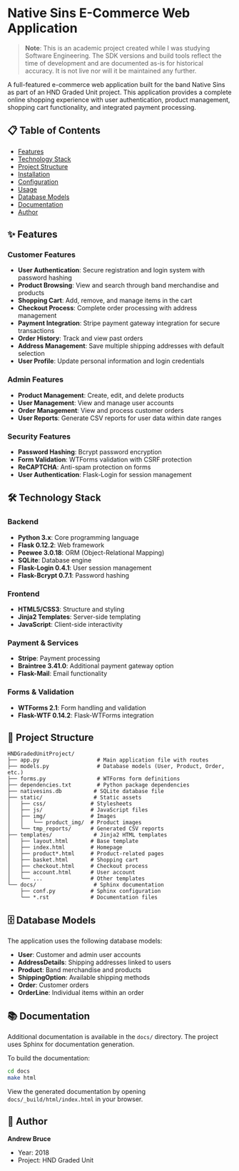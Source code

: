 # Native Sins E-Commerce Web Application

> **Note**: This is an academic project created while I was studying Software Engineering. The SDK versions and build tools reflect the time of development and are documented as-is for historical accuracy. It is not live nor will it be maintained any further.

A full-featured e-commerce web application built for the band Native Sins as part of an HND Graded Unit project. This application provides a complete online shopping experience with user authentication, product management, shopping cart functionality, and integrated payment processing.

## 📋 Table of Contents

- [Features](#features)
- [Technology Stack](#technology-stack)
- [Project Structure](#project-structure)
- [Installation](#installation)
- [Configuration](#configuration)
- [Usage](#usage)
- [Database Models](#database-models)
- [Documentation](#documentation)
- [Author](#author)

## ✨ Features

### Customer Features
- **User Authentication**: Secure registration and login system with password hashing
- **Product Browsing**: View and search through band merchandise and products
- **Shopping Cart**: Add, remove, and manage items in the cart
- **Checkout Process**: Complete order processing with address management
- **Payment Integration**: Stripe payment gateway integration for secure transactions
- **Order History**: Track and view past orders
- **Address Management**: Save multiple shipping addresses with default selection
- **User Profile**: Update personal information and login credentials

### Admin Features
- **Product Management**: Create, edit, and delete products
- **User Management**: View and manage user accounts
- **Order Management**: View and process customer orders
- **User Reports**: Generate CSV reports for user data within date ranges

### Security Features
- **Password Hashing**: Bcrypt password encryption
- **Form Validation**: WTForms validation with CSRF protection
- **ReCAPTCHA**: Anti-spam protection on forms
- **User Authentication**: Flask-Login for session management

## 🛠 Technology Stack

### Backend
- **Python 3.x**: Core programming language
- **Flask 0.12.2**: Web framework
- **Peewee 3.0.18**: ORM (Object-Relational Mapping)
- **SQLite**: Database engine
- **Flask-Login 0.4.1**: User session management
- **Flask-Bcrypt 0.7.1**: Password hashing

### Frontend
- **HTML5/CSS3**: Structure and styling
- **Jinja2 Templates**: Server-side templating
- **JavaScript**: Client-side interactivity

### Payment & Services
- **Stripe**: Payment processing
- **Braintree 3.41.0**: Additional payment gateway option
- **Flask-Mail**: Email functionality

### Forms & Validation
- **WTForms 2.1**: Form handling and validation
- **Flask-WTF 0.14.2**: Flask-WTForms integration

## 📁 Project Structure

```
HNDGradedUnitProject/
├── app.py                  # Main application file with routes
├── models.py               # Database models (User, Product, Order, etc.)
├── forms.py                # WTForms form definitions
├── dependencies.txt        # Python package dependencies
├── nativesins.db          # SQLite database file
├── static/                # Static assets
│   ├── css/              # Stylesheets
│   ├── js/               # JavaScript files
│   ├── img/              # Images
│   │   └── product_img/  # Product images
│   └── tmp_reports/      # Generated CSV reports
├── templates/             # Jinja2 HTML templates
│   ├── layout.html       # Base template
│   ├── index.html        # Homepage
│   ├── product*.html     # Product-related pages
│   ├── basket.html       # Shopping cart
│   ├── checkout.html     # Checkout process
│   ├── account.html      # User account
│   └── ...               # Other templates
└── docs/                  # Sphinx documentation
    ├── conf.py           # Sphinx configuration
    └── *.rst             # Documentation files
```

## 🗄️ Database Models

The application uses the following database models:

- **User**: Customer and admin user accounts
- **AddressDetails**: Shipping addresses linked to users
- **Product**: Band merchandise and products
- **ShippingOption**: Available shipping methods
- **Order**: Customer orders
- **OrderLine**: Individual items within an order

## 📚 Documentation

Additional documentation is available in the `docs/` directory. The project uses Sphinx for documentation generation.

To build the documentation:
```bash
cd docs
make html
```

View the generated documentation by opening `docs/_build/html/index.html` in your browser.

## 👤 Author

**Andrew Bruce**
- Year: 2018
- Project: HND Graded Unit